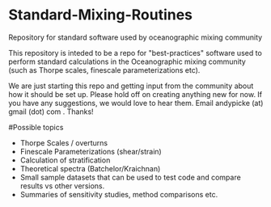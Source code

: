 # Standard-Mixing-Routines
Repository for standard software used by oceanographic mixing community

This repository is inteded to be a repo for "best-practices" software used to perform standard calculations in the Oceanographic mixing community (such as Thorpe scales, finescale parameterizations etc).

We are just starting this repo and getting input from the community about how it should be set up. Please hold off on creating anything new for now. If you have any suggestions, we would love to hear them. Email andypicke (at) gmail (dot) com . Thanks!

#Possible topics
* Thorpe Scales / overturns
* Finescale Parameterizations (shear/strain)
* Calculation of stratification
* Theoretical spectra (Batchelor/Kraichnan)
* Small sample datasets that can be used to test code and compare results vs other versions.
* Summaries of sensitivity studies, method comparisons etc.
